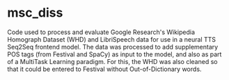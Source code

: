 # msc_diss
Code used to process and evaluate Google Research's Wikipedia Homograph Dataset (WHD) and LibriSpeech data for use in a neural TTS Seq2Seq frontend model. 
The data was processed to add supplementary POS tags (from Festival and SpaCy) as input to the model, and also as part of a MultiTask Learning paradigm.
For this, the WHD was also cleaned so that it could be entered to Festival without Out-of-Dictionary words.
